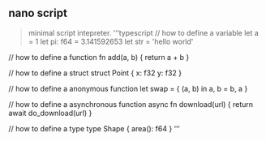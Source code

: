 nano script
-----------

> minimal script intepreter.
’‘’typescript
// how to define a variable
let a = 1
let pi: f64 = 3.141592653
let str = 'hello world'

// how to define a function
fn add(a, b) {
    return a + b
}

// how to define a struct
struct Point {
   x: f32
   y: f32
}

// how to define a anonymous function
let swap = { (a, b) in
    a, b = b, a
}

// how to define a asynchronous function 
async fn download(url) {
    return await do_download(url)
}

// how to define a type
type Shape {
    area(): f64
}
‘’‘

